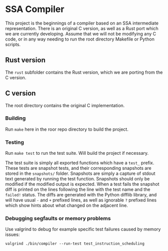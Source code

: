 # SSA Compiler

This project is the beginnings of a compiler based on an SSA intermediate representation.
There is an original C version, as well as a Rust port which we are currently developing.
Assume that we will not be modifying any C code, or in any way needing to run the root directory Makefile or Python scripts.

## Rust version
The `rust` subfolder contains the Rust version, which we are porting from the C version.

## C version
The root directory contains the original C implementation.

### Building
Run `make` here in the roor repo directory to build the project.

### Testing
Run `make test` to run the test suite. Will build the project if necessary.

The test suite is simply all exported functions which have a `test_` prefix.
These tests are snapshot tests, and their corresponding snapshots are stored in the `snapshots/` folder.
Snapshots are simply a capture of stdout text generated by running the test function.
Snapshots should only be modified if the modified output is expected.
When a test fails the snapshot diff is printed on the lines following the line with the test name and the `failed!` status.
The diffs are generated with the Python difflib library, and will have usual `-` and `+` prefixed lines,
as well as ignorable `?` prefixed lines which show hints about what changed on the adjacent line.

### Debugging segfaults or memory problems
Use valgrind to debug for example specific test failures caused by memory issues:
```
valgrind ./bin/compiler --run-test test_instruction_scheduling
```


